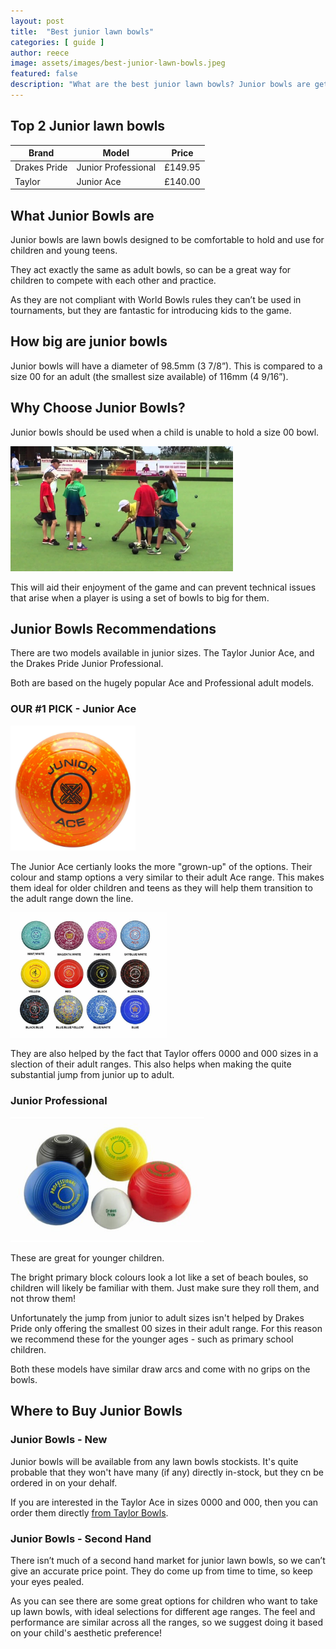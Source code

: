 ```yaml
---
layout: post
title:  "Best junior lawn bowls"
categories: [ guide ]
author: reece
image: assets/images/best-junior-lawn-bowls.jpeg
featured: false
description: "What are the best junior lawn bowls? Junior bowls are get to get kids involved in bowling. See our top picks"
---
```


## Top 2 Junior lawn bowls

<div class="overview">
  
<table>
  <thead>
    <tr>
      <th>Brand</th>
      <th>Model</th>
      <th>Price</th>
    </tr>
  </thead>
  <tbody>
    <tr>
      <td>Drakes Pride</td>
      <td>Junior Professional</td>
      <td>£149.95</td>
    </tr>
    <tr>
      <td>Taylor</td>
      <td>Junior Ace</td>
      <td>£140.00</td>
    </tr>
  </tbody>
</table>

</div>

## What Junior Bowls are

Junior bowls are lawn bowls designed to be comfortable to hold and use for children and young teens. 

They act exactly the same as adult bowls, so can be a great way for children to compete with each other and practice.

As they are not compliant with World Bowls rules they can’t be used in tournaments, but they are fantastic for introducing kids to the game.

## How big are junior bowls

Junior bowls will have a diameter of 98.5mm  (3 7/8”). This is compared to a size 00 for an adult (the smallest size available) of  116mm (4 9/16”).

## Why Choose Junior Bowls?

Junior bowls should be used when a child is unable to hold a size 00 bowl. 

<img src="/assets/images/junior-lawn-bowls/junior-bowlers.png" alt="" height="200px" style="max-height: 200px;" />

This will aid their enjoyment of the game and can prevent technical issues that arise when a player is using a set of bowls to big for them.

## Junior Bowls Recommendations

There are two models available in junior sizes. The Taylor Junior Ace, and the Drakes Pride Junior Professional. 

Both are based on the hugely popular Ace and Professional adult models.

### OUR #1 PICK - Junior Ace

<img src="/assets/images/junior-lawn-bowls/junior-taylor-ace.png" alt="" height="200px" style="max-height: 200px;" />

The Junior Ace certianly looks the more "grown-up" of the options. Their colour and stamp options a very similar to their adult Ace range. This makes them ideal for older children and teens as they will help them transition to the adult range down the line.

<img src="/assets/images/junior-lawn-bowls/junior-taylor-ace-colours.png" alt="" height="200px" style="max-height: 200px;" />

They are also helped by the fact that Taylor offers 0000 and 000 sizes in a slection of their adult ranges. This also helps when making the quite substantial jump from junior up to adult.


### Junior Professional	

<img src="/assets/images/junior-lawn-bowls/junior-drakes-pride-professional.png" alt="" height="200px" style="max-height: 200px;" />

These are great for younger children. 

The bright primary block colours look a lot like a set of beach boules, so children will likely be familiar with them. Just make sure they roll them, and not throw them! 

Unfortunately the jump from junior to adult sizes isn't helped by Drakes Pride only offering the smallest 00 sizes in their adult range. For this reason we recommend these for the younger ages - such as primary school children.

Both these models have similar draw arcs and come with no grips on the bowls.

## Where to Buy Junior Bowls

### Junior Bowls - New

Junior bowls will be available from any lawn bowls stockists. It's quite probable that they won't have many (if any) directly in-stock, but they cn be ordered in on your dehalf.

If you are interested in the Taylor Ace in sizes 0000 and 000, then you can order them directly <a href="https://www.taylorbowls.com/item/132/Taylor/Ace---Build-a-Bowl.html">from Taylor Bowls</a>.

### Junior Bowls - Second Hand

There isn’t much of a second hand market for junior lawn bowls, so we can’t give an accurate price point. They do come up from time to time, so keep your eyes pealed.

As you can see there are some great options for children who want to take up lawn bowls, with ideal selections for different age ranges. The feel and performance are similar across all the ranges, so we suggest doing it based on your child's aesthetic preference!
